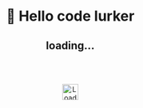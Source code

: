 <h1
  align="center"
>
  👋 Hello code lurker
</h1>
<h2
  align="center"
  >
loading... </h2>
</br>
</br>
<p align="center">
  <img
    height=32
    width=32
    align="center"
    src="https://share.sainnhe.dev/~loading.gif"
    alt="Loading"
  />
</p>
</br>
</br>
